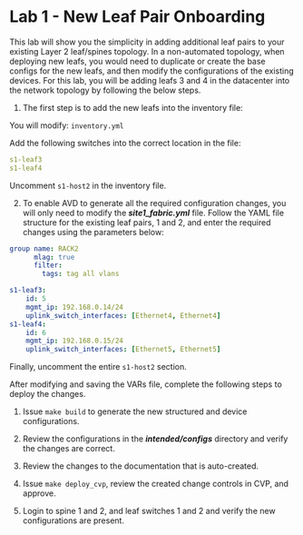# **Lab 1 - New Leaf Pair Onboarding**

This lab will show you the simplicity in adding additional leaf pairs to your existing Layer 2 leaf/spines topology.  In a non-automated topology, when deploying new leafs, you would need to duplicate or create the base configs for the new leafs, and then modify the configurations of the existing devices.  For this lab, you will be adding leafs 3 and 4 in the datacenter into the network topology by following the below steps.

1. The first step is to add the new leafs into the inventory file:

You will modify:  `inventory.yml`

Add the following switches into the correct location in the file:

```yaml
s1-leaf3
s1-leaf4
```

Uncomment `s1-host2` in the inventory file.

2. To enable AVD to generate all the required configuration changes, you will only need to modify the ***site1_fabric.yml*** file. Follow the YAML file structure for the existing leaf pairs, 1 and 2, and enter the required changes using the parameters below:

```yaml
group name: RACK2
      mlag: true
      filter:
        tags: tag all vlans

s1-leaf3:
    id: 5
    mgmt_ip: 192.168.0.14/24
    uplink_switch_interfaces: [Ethernet4, Ethernet4]
s1-leaf4:
    id: 6
    mgmt_ip: 192.168.0.15/24
    uplink_switch_interfaces: [Ethernet5, Ethernet5]
```

Finally, uncomment the entire `s1-host2` section.

After modifying and saving the VARs file, complete the following steps to deploy the changes.


1) Issue `make build` to generate the new structured and device configurations.

2) Review the configurations in the ***intended/configs*** directory and verify the changes are correct.

3) Review the changes to the documentation that is auto-created.

4) Issue `make deploy_cvp`, review the created change controls in CVP, and approve.

5) Login to spine 1 and 2, and leaf switches 1 and 2 and verify the new configurations are present.